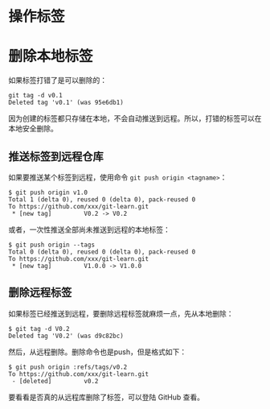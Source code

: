 # 操作标签

# 删除本地标签

如果标签打错了是可以删除的：
```shell
git tag -d v0.1
Deleted tag 'v0.1' (was 95e6db1)
```
因为创建的标签都只存储在本地，不会自动推送到远程。所以，打错的标签可以在本地安全删除。
## 推送标签到远程仓库

如果要推送某个标签到远程，使用命令 `git push origin <tagname>`：
```shell
$ git push origin v1.0
Total 1 (delta 0), reused 0 (delta 0), pack-reused 0
To https://github.com/xxx/git-learn.git
 * [new tag]         V0.2 -> V0.2
```
或者，一次性推送全部尚未推送到远程的本地标签：
```shell
$ git push origin --tags
Total 0 (delta 0), reused 0 (delta 0), pack-reused 0
To https://github.com/xxx/git-learn.git
 * [new tag]         V1.0.0 -> V1.0.0
```
## 删除远程标签

如果标签已经推送到远程，要删除远程标签就麻烦一点，先从本地删除：
```shell
$ git tag -d V0.2
Deleted tag 'V0.2' (was d9c82bc)
```
然后，从远程删除。删除命令也是push，但是格式如下：
```shell
$ git push origin :refs/tags/v0.2
To https://github.com/xxx/git-learn.git
 - [deleted]         v0.2
```
要看看是否真的从远程库删除了标签，可以登陆 GitHub 查看。
